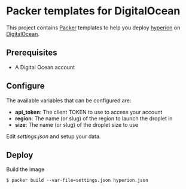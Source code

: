 # Packer templates for DigitalOcean

This project contains [Packer][] templates to help you deploy [hyperion][] on [DigitalOcean][].

## Prerequisites

* A Digital Ocean account

## Configure

The available variables that can be configured are:

* **api_token**: The client TOKEN to use to access your account
* **region**: The name (or slug) of the region to launch the droplet in
* **size**: The name (or slug) of the droplet size to use

Edit *settings.json* and setup your data.

## Deploy

Build the image

    $ packer build --var-file=settings.json hyperion.json



[Packer]: https://www.packer.io/
[DigitalOcean]: https://www.digitalocean.com/

[hyperion]: http://github.com/portefaix/hyperion-nomad
